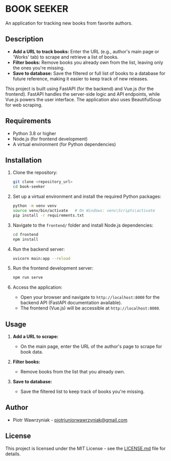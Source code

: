 # BOOK SEEKER

An application for tracking new books from favorite authors.

## Description
- **Add a URL to track books:** Enter the URL (e.g., author's main page or 'Works' tab) to scrape and retrieve a list of books.
- **Filter books:** Remove books you already own from the list, leaving only the ones you're missing.
- **Save to database:** Save the filtered or full list of books to a database for future reference, making it easier to keep track of new releases.

This project is built using FastAPI (for the backend) and Vue.js (for the frontend). FastAPI handles the server-side logic and API endpoints, while Vue.js powers the user interface. The application also uses BeautifulSoup for web scraping.

## Requirements
- Python 3.8 or higher
- Node.js (for frontend development)
- A virtual environment (for Python dependencies)

## Installation

1. Clone the repository:
    ```sh
    git clone <repository_url>
    cd book-seeker
    ```

2. Set up a virtual environment and install the required Python packages:
    ```sh
    python -m venv venv
    source venv/bin/activate   # On Windows: venv\Scripts\activate
    pip install -r requirements.txt
    ```

3. Navigate to the `frontend/` folder and install Node.js dependencies:
    ```sh
    cd frontend
    npm install
    ```

4. Run the backend server:
    ```sh
    uvicorn main:app --reload
    ```

5. Run the frontend development server:
    ```sh
    npm run serve
    ```

6. Access the application:
    - Open your browser and navigate to `http://localhost:8000` for the backend API (FastAPI documentation available).
    - The frontend (Vue.js) will be accessible at `http://localhost:8080`.

## Usage
1. **Add a URL to scrape:** 
   - On the main page, enter the URL of the author's page to scrape for book data.
   
2. **Filter books:** 
   - Remove books from the list that you already own.

3. **Save to database:** 
   - Save the filtered list to keep track of books you're missing.

## Author
- Piotr Wawrzyniak - [piotrjuniorwawrzyniak@gmail.com](mailto:piotrjuniorwawrzyniak@gmail.com)

## License
This project is licensed under the MIT License - see the [LICENSE.md](LICENSE.md) file for details.
